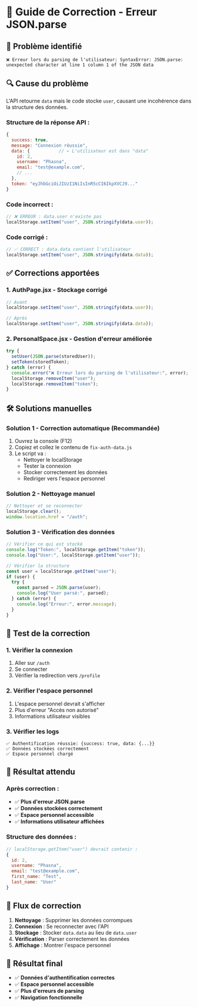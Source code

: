 # 🔧 Guide de Correction - Erreur JSON.parse

## 🚨 **Problème identifié**

```
❌ Erreur lors du parsing de l'utilisateur: SyntaxError: JSON.parse: unexpected character at line 1 column 1 of the JSON data
```

## 🔍 **Cause du problème**

L'API retourne `data` mais le code stocke `user`, causant une incohérence dans la structure des données.

### **Structure de la réponse API :**

```javascript
{
  success: true,
  message: "Connexion réussie",
  data: {           // ← L'utilisateur est dans "data"
    id: 2,
    username: "Phasna",
    email: "test@example.com",
    // ...
  },
  token: "eyJhbGciOiJIUzI1NiIsInR5cCI6IkpXVCJ9..."
}
```

### **Code incorrect :**

```javascript
// ❌ ERREUR : data.user n'existe pas
localStorage.setItem("user", JSON.stringify(data.user));
```

### **Code corrigé :**

```javascript
// ✅ CORRECT : data.data contient l'utilisateur
localStorage.setItem("user", JSON.stringify(data.data));
```

## ✅ **Corrections apportées**

### **1. AuthPage.jsx - Stockage corrigé**

```javascript
// Avant
localStorage.setItem("user", JSON.stringify(data.user));

// Après
localStorage.setItem("user", JSON.stringify(data.data));
```

### **2. PersonalSpace.jsx - Gestion d'erreur améliorée**

```javascript
try {
  setUser(JSON.parse(storedUser));
  setToken(storedToken);
} catch (error) {
  console.error("❌ Erreur lors du parsing de l'utilisateur:", error);
  localStorage.removeItem("user");
  localStorage.removeItem("token");
}
```

## 🛠️ **Solutions manuelles**

### **Solution 1 - Correction automatique (Recommandée)**

1. Ouvrez la console (F12)
2. Copiez et collez le contenu de `fix-auth-data.js`
3. Le script va :
   - Nettoyer le localStorage
   - Tester la connexion
   - Stocker correctement les données
   - Rediriger vers l'espace personnel

### **Solution 2 - Nettoyage manuel**

```javascript
// Nettoyer et se reconnecter
localStorage.clear();
window.location.href = "/auth";
```

### **Solution 3 - Vérification des données**

```javascript
// Vérifier ce qui est stocké
console.log("Token:", localStorage.getItem("token"));
console.log("User:", localStorage.getItem("user"));

// Vérifier la structure
const user = localStorage.getItem("user");
if (user) {
  try {
    const parsed = JSON.parse(user);
    console.log("User parsé:", parsed);
  } catch (error) {
    console.log("Erreur:", error.message);
  }
}
```

## 🧪 **Test de la correction**

### **1. Vérifier la connexion**

1. Aller sur `/auth`
2. Se connecter
3. Vérifier la redirection vers `/profile`

### **2. Vérifier l'espace personnel**

1. L'espace personnel devrait s'afficher
2. Plus d'erreur "Accès non autorisé"
3. Informations utilisateur visibles

### **3. Vérifier les logs**

```
✅ Authentification réussie: {success: true, data: {...}}
✅ Données stockées correctement
✅ Espace personnel chargé
```

## 🎯 **Résultat attendu**

### **Après correction :**

- ✅ **Plus d'erreur JSON.parse**
- ✅ **Données stockées correctement**
- ✅ **Espace personnel accessible**
- ✅ **Informations utilisateur affichées**

### **Structure des données :**

```javascript
// localStorage.getItem("user") devrait contenir :
{
  id: 2,
  username: "Phasna",
  email: "test@example.com",
  first_name: "Test",
  last_name: "User"
}
```

## 🔄 **Flux de correction**

1. **Nettoyage** : Supprimer les données corrompues
2. **Connexion** : Se reconnecter avec l'API
3. **Stockage** : Stocker `data.data` au lieu de `data.user`
4. **Vérification** : Parser correctement les données
5. **Affichage** : Montrer l'espace personnel

## 🎉 **Résultat final**

- ✅ **Données d'authentification correctes**
- ✅ **Espace personnel accessible**
- ✅ **Plus d'erreurs de parsing**
- ✅ **Navigation fonctionnelle**
